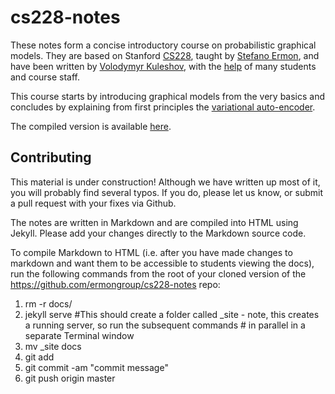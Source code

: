 # cs228-notes

These notes form a concise introductory course on probabilistic graphical models. They are based on Stanford [CS228](http://cs.stanford.edu/~ermon/cs228/index.html), taught by [Stefano Ermon](http://cs.stanford.edu/~ermon/), and have been written by [Volodymyr Kuleshov](http://www.stanford.edu/~kuleshov), with the [help](https://github.com/ermongroup/cs228-notes/commits/master) of many students and course staff.

This course starts by introducing graphical models from the very basics and concludes by explaining from first principles the [variational auto-encoder](https://ermongroup.github.io/cs228-notes/).

The compiled version is available [here](http://ermongroup.github.io/cs228-notes/).

## Contributing

This material is under construction! Although we have written up most of it, you will probably find several typos. If you do, please let us know, or submit a pull request with your fixes via Github.

The notes are written in Markdown and are compiled into HTML using Jekyll. Please add your changes directly to the Markdown source code.

To compile Markdown to HTML (i.e. after you have made changes to markdown and want them to be accessible to students viewing the docs), 
run the following commands from the root of your cloned version of the https://github.com/ermongroup/cs228-notes repo:
1) rm -r docs/
2) jekyll serve  #This should create a folder called _site - note, this creates a running server, so run the subsequent commands
                 # in parallel in a separate Terminal window
3) mv _site docs
4) git add <files>
5) git commit -am "commit message"
6) git push origin master

